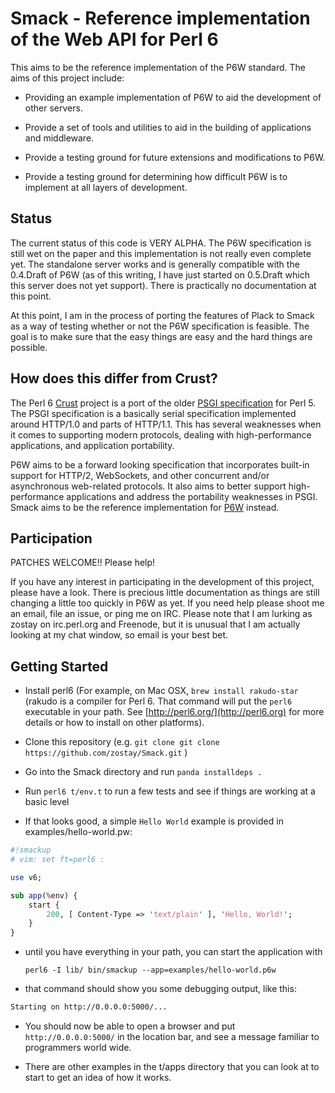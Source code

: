 # Smack - Reference implementation of the Web API for Perl 6

This aims to be the reference implementation of the P6W standard. The aims of
this project include:

* Providing an example implementation of P6W to aid the development of other
  servers.

* Provide a set of tools and utilities to aid in the building of applications
  and middleware.

* Provide a testing ground for future extensions and modifications to P6W.

* Provide a testing ground for determining how difficult P6W is to implement
  at all layers of development.

## Status

The current status of this code is VERY ALPHA. The P6W specification is still
wet on the paper and this implementation is not really even complete yet. The
standalone server works and is generally compatible with the 0.4.Draft of P6W
(as of this writing, I have just started on 0.5.Draft which this server does not
yet support). There is practically no documentation at this point.

At this point, I am in the process of porting the features of Plack to Smack as
a way of testing whether or not the P6W specification is feasible. The goal is
to make sure that the easy things are easy and the hard things are possible.

## How does this differ from Crust?

The Perl 6 [Crust](https://github.com/tokuhirom/p6-Crust) project is a port of
the older [PSGI
specification](https://metacpan.org/pod/release/MIYAGAWA/PSGI-1.102/PSGI.pod)
for Perl 5. The PSGI specification is a basically serial specification
implemented around HTTP/1.0 and parts of HTTP/1.1. This has several weaknesses
when it comes to supporting modern protocols, dealing with high-performance
applications, and application portability. 

P6W aims to be a forward looking specification that incorporates built-in
support for HTTP/2, WebSockets, and other concurrent and/or asynchronous
web-related protocols. It also aims to better support high-performance
applications and address the portability weaknesses in PSGI. Smack aims to be
the reference implementation for [P6W](https://github.com/zostay/P6W)
instead.

## Participation

PATCHES WELCOME!! Please help!

If you have any interest in participating in the development of this project,
please have a look. There is precious little documentation as things are still
changing a little too quickly in P6W as yet. If you need help please shoot me
an email, file an issue, or ping me on IRC. Please note that I am lurking as
zostay on irc.perl.org and Freenode, but it is unusual that I am actually
looking at my chat window, so email is your best bet.

## Getting Started

* Install perl6 (For example, on Mac OSX, `brew install rakudo-star`
  (rakudo is a compiler for Perl 6.  That command will put the `perl6`
  executable in your path.  See [http://perl6.org/](http://perl6.org)
  for more details or how to install on other platforms).

* Clone this repository (e.g. `git clone git clone https://github.com/zostay/Smack.git` )

* Go into the Smack directory and run `panda installdeps .`

* Run `perl6 t/env.t` to run a few tests and see if things are
  working at a basic level

* If that looks good, a simple `Hello World` example is provided in
  examples/hello-world.pw:

~~~perl
#!smackup
# vim: set ft=perl6 :

use v6;

sub app(%env) {
    start {
        200, [ Content-Type => 'text/plain' ], 'Hello, World!';
    }
}
~~~

* until you have everything in your path, you can start the application
  with

  `perl6 -I lib/ bin/smackup --app=examples/hello-world.p6w`

* that command should show you some debugging output, like this:

~~~bash
Starting on http://0.0.0.0:5000/...
~~~~

* You should now be able to open a browser and put `http://0.0.0.0:5000/`
  in the location bar, and see a message familiar to programmers world
  wide.

* There are other examples in the t/apps directory that you can look
  at to start to get an idea of how it works.

